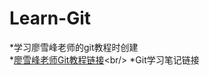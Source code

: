# Learn-Git
*学习廖雪峰老师的git教程时创建<br/>
*[廖雪峰老师Git教程链接](http://www.liaoxuefeng.com/"廖雪峰")<br/>
*Git学习笔记链接<br/>
